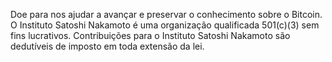 Doe para nos ajudar a avançar e preservar o conhecimento sobre o Bitcoin. O Instituto Satoshi Nakamoto é uma organização qualificada 501(c)(3) sem fins lucrativos. Contribuições para o Instituto Satoshi Nakamoto são dedutíveis de imposto em toda extensão da lei.
